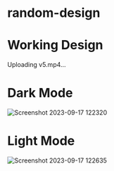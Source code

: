 # random-design

# Working Design

Uploading v5.mp4…



# Dark Mode


![Screenshot 2023-09-17 122320](https://github.com/Abhishek37-dulat/random-design/assets/63417558/d9cb3793-d422-49f6-a2f5-fd761fcf0bb1)

# Light Mode

![Screenshot 2023-09-17 122635](https://github.com/Abhishek37-dulat/random-design/assets/63417558/0f461cf8-784d-44ef-9ea9-91f5a57108f3)
